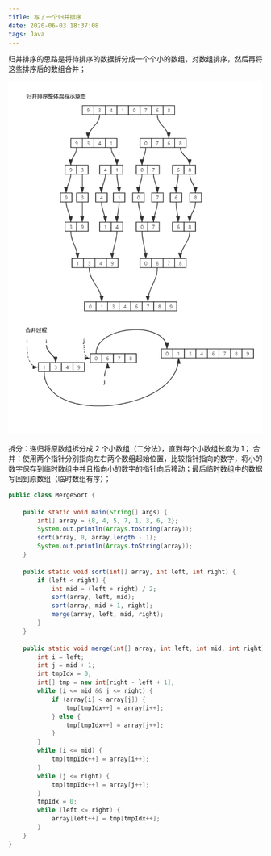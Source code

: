 ```yaml
---
title: 写了一个归并排序
date: 2020-06-03 18:37:08
tags: Java
---
```


归并排序的思路是将待排序的数据拆分成一个个小的数组，对数组排序，然后再将这些排序后的数组合并；

![merge_sort](/images/merge_sort.png)

拆分：递归将原数组拆分成 2 个小数组（二分法），直到每个小数组长度为 1；
合并：使用两个指针分别指向左右两个数组起始位置，比较指针指向的数字，将小的数字保存到临时数组中并且指向小的数字的指针向后移动；最后临时数组中的数据写回到原数组（临时数组有序）；

```java
public class MergeSort {

    public static void main(String[] args) {
        int[] array = {8, 4, 5, 7, 1, 3, 6, 2};
        System.out.println(Arrays.toString(array));
        sort(array, 0, array.length - 1);
        System.out.println(Arrays.toString(array));
    }

    public static void sort(int[] array, int left, int right) {
        if (left < right) {
            int mid = (left + right) / 2;
            sort(array, left, mid);
            sort(array, mid + 1, right);
            merge(array, left, mid, right);
        }
    }

    public static void merge(int[] array, int left, int mid, int right) {
        int i = left;
        int j = mid + 1;
        int tmpIdx = 0;
        int[] tmp = new int[right - left + 1];
        while (i <= mid && j <= right) {
            if (array[i] < array[j]) {
                tmp[tmpIdx++] = array[i++];
            } else {
                tmp[tmpIdx++] = array[j++];
            }
        }
        while (i <= mid) {
            tmp[tmpIdx++] = array[i++];
        }
        while (j <= right) {
            tmp[tmpIdx++] = array[j++];
        }
        tmpIdx = 0;
        while (left <= right) {
            array[left++] = tmp[tmpIdx++];
        }
    }
}
```
